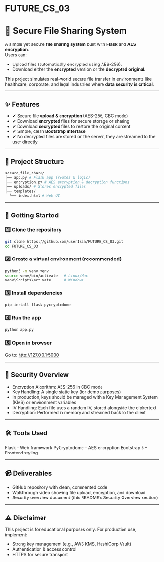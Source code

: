 # FUTURE_CS_03
# 🔐 Secure File Sharing System  

A simple yet secure **file sharing system** built with **Flask** and **AES encryption**.  
Users can:  
- Upload files (automatically encrypted using AES-256).  
- Download either the **encrypted** version or the **decrypted original**.  

This project simulates real-world secure file transfer in environments like healthcare, corporate, and legal industries where **data security is critical**.  

---

## ✨ Features  
- ✔ Secure file **upload & encryption** (AES-256, CBC mode)  
- ✔ Download **encrypted** files for secure storage or sharing  
- ✔ Download **decrypted** files to restore the original content  
- ✔ Simple, clean **Bootstrap interface**  
- ✔ No decrypted files are stored on the server, they are streamed to the user directly  

---

## 📂 Project Structure
```bash
secure_file_share/
│── app.py # Flask app (routes & logic)
│── encryption.py # AES encryption & decryption functions
│── uploads/ # Stores encrypted files
│── templates/
  └── index.html # Web UI
```

---

## 🚀 Getting Started  

### 1️⃣ Clone the repository
```bash
git clone https://github.com/userIssa/FUTURE_CS_03.git
cd FUTURE_CS_03
```

### 2️⃣ Create a virtual environment (recommended)
```bash
python3 -m venv venv
source venv/bin/activate   # Linux/Mac
venv\Scripts\activate      # Windows
```

### 3️⃣ Install dependencies
```bash
pip install flask pycryptodome
```

### 4️⃣ Run the app
```bash
python app.py
```
### 5️⃣ Open in browser
Go to: http://127.0.0.1:5000

---

## 🔑 Security Overview
- Encryption Algorithm: AES-256 in CBC mode
- Key Handling: A single static key (for demo purposes)
- In production, keys should be managed with a Key Management System (KMS) or environment variables
- IV Handling: Each file uses a random IV, stored alongside the ciphertext
- Decryption: Performed in memory and streamed back to the client

---

## 🛠 Tools Used
Flask
 – Web framework
PyCryptodome
 – AES encryption
Bootstrap 5
 – Frontend styling

 ---

 ## 📹 Deliverables
 - GitHub repository with clean, commented code
 - Walkthrough video showing file upload, encryption, and download
 - Security overview document (this README’s Security Overview section)

--- 

## ⚠️ Disclaimer
This project is for educational purposes only.
For production use, implement:
- Strong key management (e.g., AWS KMS, HashiCorp Vault)
- Authentication & access control
- HTTPS for secure transport
